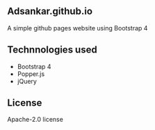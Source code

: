 ## Adsankar.github.io

A simple github pages website using Bootstrap 4

## Technnologies used

- Bootstrap 4
- Popper.js
- jQuery

## License
 Apache-2.0 license 